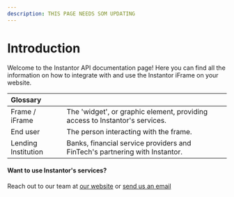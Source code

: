 ```yaml
---
description: THIS PAGE NEEDS SOM UPDATING
---
```


# Introduction

Welcome to the Instantor API documentation page! Here you can find all the information on how to integrate with and use the Instantor iFrame on your website. 

| Glossary |   |
| :--- | :--- |
| Frame / iFrame | The 'widget', or graphic element, providing access to Instantor's services. |
| End user | The person interacting with the frame. |
| Lending Institution | Banks, financial service providers and FinTech's partnering with Instantor. |

#### Want to use Instantor's services?

Reach out to our team at [our website](https://www.instantor.com/) or [send us an email](mailto:commercial@instantor.com)





